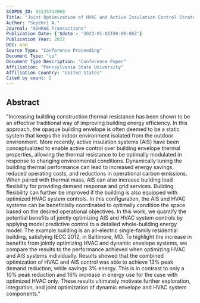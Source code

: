 ```yaml
---
SCOPUS_ID: 85135734969
Title: "Joint Optimization of HVAC and Active Insulation Control Strategies in Residential Buildings"
Author: "Sepehri A."
Journal: "ASHRAE Transactions"
Publication Date: {'$date': '2022-01-01T00:00:00Z'}
Publication Year: 2022
DOI: nan
Source Type: "Conference Proceeding"
Document Type: "cp"
Document Type Description: "Conference Paper"
Affiliation: "Pennsylvania State University"
Affiliation Country: "United States"
Cited by count: 2
---
```


## Abstract
"Increasing building construction thermal resistance has been shown to be an effective traditional way of improving building energy efficiency. In this approach, the opaque building envelope is often deemed to be a static system that keeps the indoor environment isolated from the outdoor environment. More recently, active insulation systems (AIS) have been conceptualized to enable active control over building envelope thermal properties, allowing the thermal resistance to be optimally modulated in response to changing environmental conditions. Dynamically tuning the building thermal performance can lead to increased energy savings, reduced operating costs, and reductions in operational carbon emissions. When paired with thermal mass, AIS can also increase building load flexibility for providing demand response and grid services. Building flexibility can further be improved if the building is also equipped with optimized HVAC system controls. In this configuration, the AIS and HVAC systems can be beneficially coordinated to optimally condition the space based on the desired operational objectives. In this work, we quantify the potential benefits of jointly optimizing AIS and HVAC system controls by applying model predictive control to a detailed whole-building energy model. The example building is an all-electric single-family residential building, satisfying IECC 2012, in Baltimore, MD. To highlight the increase in benefits from jointly optimizing HVAC and dynamic envelope systems, we compare the results to the performance achieved when optimizing HVAC and AIS systems individually. Results showed that the combined optimization of HVAC and AIS control was able to achieve 13% peak demand reduction, while savings 3% energy. This is in contrast to only a 10% peak reduction and 16% increase in energy use for the case with optimized HVAC only. These results ultimately motivate further exploration, integration, and joint optimization of dynamic envelope and HVAC system components."
